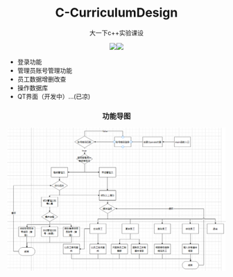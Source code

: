 <h1 align="center">C-CurriculumDesign</h1>
<p align="center">大一下c++实验课设</p>

<p align="center"><img src="https://img.shields.io/badge/license-MIT-yellow"><img src="https://img.shields.io/badge/作者-向兴强-yellow"></p>

* 登录功能
* 管理员账号管理功能
* 员工数据增删改查
* 操作数据库
* QT界面（开发中）...(已凉)

<h3 align="center">功能导图</h3>

![](https://github.com/jamond-x/C-CurriculumDesign/blob/main/static/img/%E7%A8%8B%E5%BA%8F%E6%B5%81%E7%A8%8B.png)

